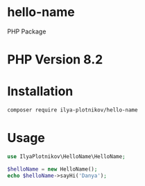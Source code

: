 # hello-name
PHP Package

# PHP Version 8.2

# Installation
```bash
composer require ilya-plotnikov/hello-name
```

# Usage
```php
use IlyaPlotnikov\HelloName\HelloName;

$helloName = new HelloName();
echo $helloName->sayHi('Danya');
```
